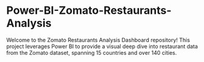 # Power-BI-Zomato-Restaurants-Analysis
Welcome to the Zomato Restaurants Analysis Dashboard repository! This project leverages Power BI to provide a visual deep dive into restaurant data from the Zomato dataset, spanning 15 countries and over 140 cities.
